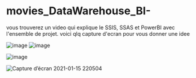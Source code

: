 # movies_DataWarehouse_BI-
 vous trouverez un video qui explique le SSIS, SSAS et PowerBI avec l'ensemble de projet.
 voici qlq capture d'ecran pour vous donner une idee 


![image](https://user-images.githubusercontent.com/58346874/104778123-28aeb980-577d-11eb-9d63-c15abd12fa88.png)
![image](https://user-images.githubusercontent.com/58346874/104778134-2ba9aa00-577d-11eb-93a3-ee13f9924986.png)

![image](https://user-images.githubusercontent.com/58346874/104778112-22b8d880-577d-11eb-89ab-b478a548c56a.png)


![Capture d’écran 2021-01-15 220504](https://user-images.githubusercontent.com/58346874/104778528-c609ed80-577d-11eb-88b1-f4842bf802a4.png)

